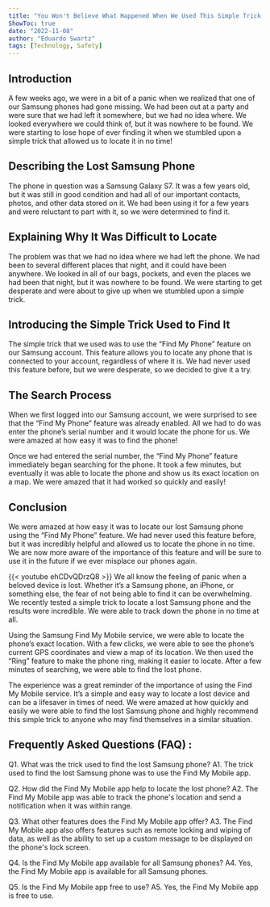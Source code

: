 ```yaml
---
title: "You Won't Believe What Happened When We Used This Simple Trick to Find a Lost Samsung Phone!"
ShowToc: true 
date: "2022-11-08"
author: "Eduardo Swartz" 
tags: [Technology, Safety]
---
```

## Introduction 
A few weeks ago, we were in a bit of a panic when we realized that one of our Samsung phones had gone missing. We had been out at a party and were sure that we had left it somewhere, but we had no idea where. We looked everywhere we could think of, but it was nowhere to be found. We were starting to lose hope of ever finding it when we stumbled upon a simple trick that allowed us to locate it in no time!

## Describing the Lost Samsung Phone
The phone in question was a Samsung Galaxy S7. It was a few years old, but it was still in good condition and had all of our important contacts, photos, and other data stored on it. We had been using it for a few years and were reluctant to part with it, so we were determined to find it.

## Explaining Why It Was Difficult to Locate
The problem was that we had no idea where we had left the phone. We had been to several different places that night, and it could have been anywhere. We looked in all of our bags, pockets, and even the places we had been that night, but it was nowhere to be found. We were starting to get desperate and were about to give up when we stumbled upon a simple trick.

## Introducing the Simple Trick Used to Find It
The simple trick that we used was to use the “Find My Phone” feature on our Samsung account. This feature allows you to locate any phone that is connected to your account, regardless of where it is. We had never used this feature before, but we were desperate, so we decided to give it a try.

## The Search Process
When we first logged into our Samsung account, we were surprised to see that the “Find My Phone” feature was already enabled. All we had to do was enter the phone’s serial number and it would locate the phone for us. We were amazed at how easy it was to find the phone!

Once we had entered the serial number, the “Find My Phone” feature immediately began searching for the phone. It took a few minutes, but eventually it was able to locate the phone and show us its exact location on a map. We were amazed that it had worked so quickly and easily!

## Conclusion
We were amazed at how easy it was to locate our lost Samsung phone using the “Find My Phone” feature. We had never used this feature before, but it was incredibly helpful and allowed us to locate the phone in no time. We are now more aware of the importance of this feature and will be sure to use it in the future if we ever misplace our phones again.

{{< youtube ehCDvQDrzQ8 >}} 
We all know the feeling of panic when a beloved device is lost. Whether it’s a Samsung phone, an iPhone, or something else, the fear of not being able to find it can be overwhelming. We recently tested a simple trick to locate a lost Samsung phone and the results were incredible. We were able to track down the phone in no time at all.

Using the Samsung Find My Mobile service, we were able to locate the phone’s exact location. With a few clicks, we were able to see the phone’s current GPS coordinates and view a map of its location. We then used the “Ring” feature to make the phone ring, making it easier to locate. After a few minutes of searching, we were able to find the lost phone.

The experience was a great reminder of the importance of using the Find My Mobile service. It’s a simple and easy way to locate a lost device and can be a lifesaver in times of need. We were amazed at how quickly and easily we were able to find the lost Samsung phone and highly recommend this simple trick to anyone who may find themselves in a similar situation.

## Frequently Asked Questions (FAQ) :
Q1. What was the trick used to find the lost Samsung phone?
A1. The trick used to find the lost Samsung phone was to use the Find My Mobile app. 

Q2. How did the Find My Mobile app help to locate the lost phone?
A2. The Find My Mobile app was able to track the phone's location and send a notification when it was within range. 

Q3. What other features does the Find My Mobile app offer?
A3. The Find My Mobile app also offers features such as remote locking and wiping of data, as well as the ability to set up a custom message to be displayed on the phone's lock screen.

Q4. Is the Find My Mobile app available for all Samsung phones?
A4. Yes, the Find My Mobile app is available for all Samsung phones.

Q5. Is the Find My Mobile app free to use?
A5. Yes, the Find My Mobile app is free to use.


